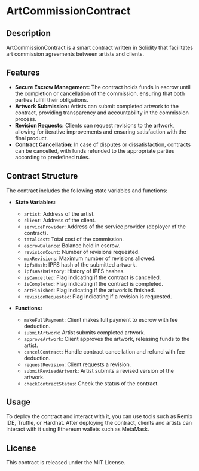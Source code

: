 # ArtCommissionContract

## Description

ArtCommissionContract is a smart contract written in Solidity that facilitates art commission agreements between artists and clients.

## Features

- **Secure Escrow Management:** The contract holds funds in escrow until the completion or cancellation of the commission, ensuring that both parties fulfill their obligations.
- **Artwork Submission:** Artists can submit completed artwork to the contract, providing transparency and accountability in the commission process.
- **Revision Requests:** Clients can request revisions to the artwork, allowing for iterative improvements and ensuring satisfaction with the final product.
- **Contract Cancellation:** In case of disputes or dissatisfaction, contracts can be cancelled, with funds refunded to the appropriate parties according to predefined rules.

## Contract Structure

The contract includes the following state variables and functions:

- **State Variables:**
  - `artist`: Address of the artist.
  - `client`: Address of the client.
  - `serviceProvider`: Address of the service provider (deployer of the contract).
  - `totalCost`: Total cost of the commission.
  - `escrowBalance`: Balance held in escrow.
  - `revisionCount`: Number of revisions requested.
  - `maxRevisions`: Maximum number of revisions allowed.
  - `ipfsHash`: IPFS hash of the submitted artwork.
  - `ipfsHashHistory`: History of IPFS hashes.
  - `isCancelled`: Flag indicating if the contract is cancelled.
  - `isCompleted`: Flag indicating if the contract is completed.
  - `artFinished`: Flag indicating if the artwork is finished.
  - `revisionRequested`: Flag indicating if a revision is requested.

- **Functions:**
  - `makeFullPayment`: Client makes full payment to escrow with fee deduction.
  - `submitArtwork`: Artist submits completed artwork.
  - `approveArtwork`: Client approves the artwork, releasing funds to the artist.
  - `cancelContract`: Handle contract cancellation and refund with fee deduction.
  - `requestRevision`: Client requests a revision.
  - `submitRevisedArtwork`: Artist submits a revised version of the artwork.
  - `checkContractStatus`: Check the status of the contract.

## Usage

To deploy the contract and interact with it, you can use tools such as Remix IDE, Truffle, or Hardhat. After deploying the contract, clients and artists can interact with it using Ethereum wallets such as MetaMask.

## License

This contract is released under the MIT License.
